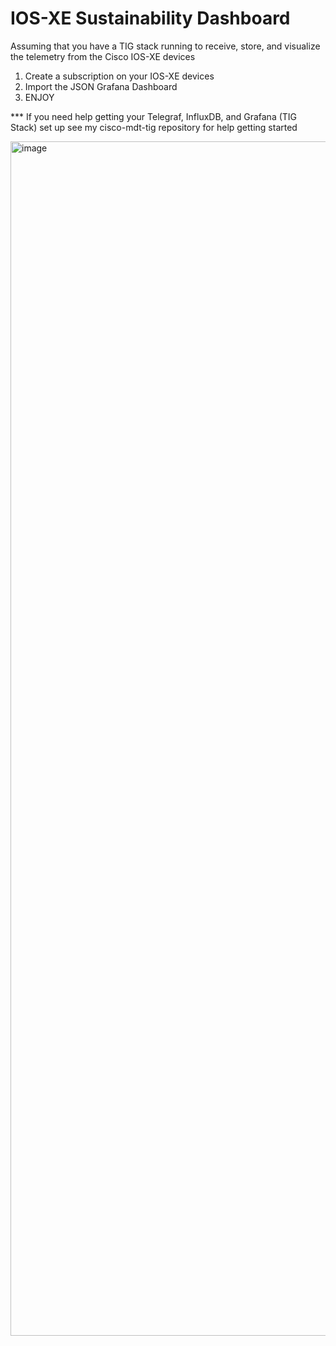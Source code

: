 # IOS-XE Sustainability Dashboard

Assuming that you have a TIG stack running to receive, store, and visualize the telemetry from the Cisco IOS-XE devices

1. Create a subscription on your IOS-XE devices
2. Import the JSON Grafana Dashboard
3. ENJOY

*** If you need help getting your Telegraf, InfluxDB, and Grafana (TIG Stack) set up see my cisco-mdt-tig repository for help getting started

<img width="1911" alt="image" src="https://github.com/rickbauer9482/IOS-XE-Sustainability-Dashboard/assets/19711276/610a696f-0d93-425a-bfc0-a6754948b578">
